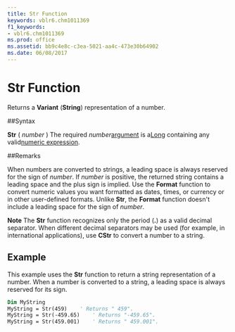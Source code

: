```yaml
---
title: Str Function
keywords: vblr6.chm1011369
f1_keywords:
- vblr6.chm1011369
ms.prod: office
ms.assetid: bb9c4e8c-c3ea-5021-aa4c-473e30b64902
ms.date: 06/08/2017
---
```



# Str Function



Returns a  **Variant** (**String**) representation of a number.

##Syntax

**Str** ( _number_ )
The required  _number_[argument](../../Glossary/vbe-glossary.md) is a[Long](../../Glossary/vbe-glossary.md) containing any valid[numeric expression](../../Glossary/vbe-glossary.md).

##Remarks

When numbers are converted to strings, a leading space is always reserved for the sign of  _number_. If _number_ is positive, the returned string contains a leading space and the plus sign is implied.
Use the  **Format** function to convert numeric values you want formatted as dates, times, or currency or in other user-defined formats. Unlike **Str**, the **Format** function doesn't include a leading space for the sign of _number_.

 **Note**  The  **Str** function recognizes only the period (**.**) as a valid decimal separator. When different decimal separators may be used (for example, in international applications), use **CStr** to convert a number to a string.


## Example

This example uses the  **Str** function to return a string representation of a number. When a number is converted to a string, a leading space is always reserved for its sign.


```vb
Dim MyString
MyString = Str(459)    ' Returns " 459".
MyString = Str(-459.65)    ' Returns "-459.65".
MyString = Str(459.001)    ' Returns " 459.001".


```


